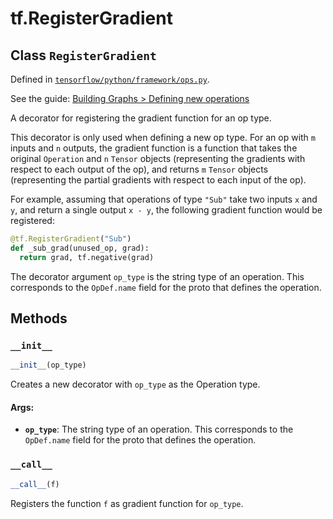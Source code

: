 <div itemscope itemtype="http://developers.google.com/ReferenceObject">
<meta itemprop="name" content="tf.RegisterGradient" />
<meta itemprop="property" content="__call__"/>
<meta itemprop="property" content="__init__"/>
</div>

# tf.RegisterGradient

## Class `RegisterGradient`





Defined in [`tensorflow/python/framework/ops.py`](https://www.tensorflow.org/code/tensorflow/python/framework/ops.py).

See the guide: [Building Graphs > Defining new operations](../../../api_guides/python/framework.md#Defining_new_operations)

A decorator for registering the gradient function for an op type.

This decorator is only used when defining a new op type. For an op
with `m` inputs and `n` outputs, the gradient function is a function
that takes the original `Operation` and `n` `Tensor` objects
(representing the gradients with respect to each output of the op),
and returns `m` `Tensor` objects (representing the partial gradients
with respect to each input of the op).

For example, assuming that operations of type `"Sub"` take two
inputs `x` and `y`, and return a single output `x - y`, the
following gradient function would be registered:

```python
@tf.RegisterGradient("Sub")
def _sub_grad(unused_op, grad):
  return grad, tf.negative(grad)
```

The decorator argument `op_type` is the string type of an
operation. This corresponds to the `OpDef.name` field for the proto
that defines the operation.

## Methods

<h3 id="__init__"><code>__init__</code></h3>

``` python
__init__(op_type)
```

Creates a new decorator with `op_type` as the Operation type.

#### Args:

* <b>`op_type`</b>: The string type of an operation. This corresponds to the
    `OpDef.name` field for the proto that defines the operation.

<h3 id="__call__"><code>__call__</code></h3>

``` python
__call__(f)
```

Registers the function `f` as gradient function for `op_type`.



